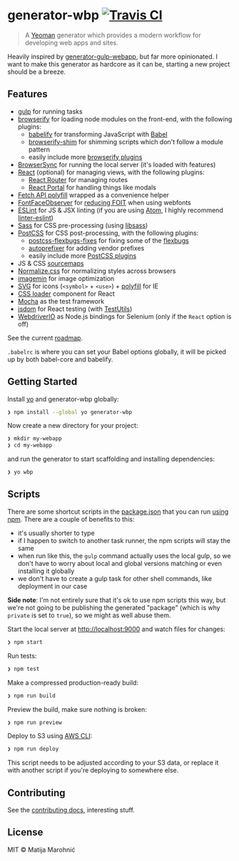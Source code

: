 # generator-wbp [![Travis CI](https://travis-ci.org/silvenon/generator-wbp.svg)](https://travis-ci.org/silvenon/generator-wbp)

> A [Yeoman] generator which provides a modern workflow for developing web apps and sites.

Heavily inspired by [generator-gulp-webapp], but far more opinionated. I want to make this generator as hardcore as it can be, starting a new project should be a breeze.

## Features

  * [gulp] for running tasks
  * [browserify] for loading node modules on the front-end, with the following plugins:
    - [babelify] for transforming JavaScript with [Babel]
    - [browserify-shim] for shimming scripts which don't follow a module pattern
    - easily include more [browserify plugins]
  * [BrowserSync] for running the local server (it's loaded with features)
  * [React] (optional) for managing views, with the following plugins:
    - [React Router] for managing routes
    - [React Portal] for handling things like modals
  * [Fetch API polyfill] wrapped as a convenience helper
  * [FontFaceObserver] for [reducing FOIT][font-events] when using webfonts
  * [ESLint] for JS & JSX linting (if you are using [Atom], I highly recommend [linter-eslint])
  * [Sass] for CSS pre-processing (using [libsass])
  * [PostCSS] for CSS post-processing, with the following plugins:
    - [postcss-flexbugs-fixes] for fixing some of the [flexbugs]
    - [autoprefixer] for adding vendor prefixes
    - easily include more [PostCSS plugins]
  * JS & CSS [sourcemaps]
  * [Normalize.css] for normalizing styles across browsers
  * [imagemin] for image optimization
  * [SVG][svg-symbol] for icons (`<symbol>` + `<use>`) + [polyfill][svg4everybody] for IE
  * [CSS loader] component for React
  * [Mocha] as the test framework
  * [jsdom] for React testing (with [TestUtils])
  * [WebdriverIO] as Node.js bindings for Selenium (only if the `React` option is off)

See the current [roadmap].

`.babelrc` is where you can set your Babel options globally, it will be picked up by both babel-core and babelify.

## Getting Started

Install [yo] and generator-wbp globally:

```sh
❯ npm install --global yo generator-wbp
```

Now create a new directory for your project:

```sh
❯ mkdir my-webapp
❯ cd my-webapp
```

and run the generator to start scaffolding and installing dependencies:

```sh
❯ yo wbp
```

## Scripts

There are some shortcut scripts in the [package.json] that you can run [using npm][scripts]. There are a couple of benefits to this:

  * it's usually shorter to type
  * if I happen to switch to another task runner, the npm scripts will stay the same
  * when run like this, the `gulp` command actually uses the local gulp, so we don't have to worry about local and global versions matching or even installing it globally
  * we don't have to create a gulp task for other shell commands, like deployment in our case

**Side note**: I'm not entirely sure that it's ok to use npm scripts this way, but we're not going to be publishing the generated "package" (which is why `private` is set to `true`), so we might as well abuse them.

Start the local server at [http://localhost:9000](http://localhost:9000) and watch files for changes:

```sh
❯ npm start
```

Run tests:

```sh
❯ npm test
```

Make a compressed production-ready build:

```sh
❯ npm run build
```

Preview the build, make sure nothing is broken:

```sh
❯ npm run preview
```

Deploy to S3 using [AWS CLI]:

```sh
❯ npm run deploy
```

This script needs to be adjusted according to your S3 data, or replace it with another script if you're deploying to somewhere else.

## Contributing

See the [contributing docs](contributing.md), interesting stuff.

## License

MIT © Matija Marohnić

[yeoman]: http://yeoman.io/
[generator-gulp-webapp]: https://github.com/yeoman/generator-gulp-webapp
[gulp]: http://gulpjs.com/
[browserify]: http://browserify.org/
[babelify]: https://github.com/babel/babelify
[babel]: https://babeljs.io/
[browserify-shim]: https://github.com/thlorenz/browserify-shim
[browserify plugins]: https://github.com/substack/node-browserify/wiki/list-of-transforms
[browsersync]: http://www.browsersync.io/
[react]: https://facebook.github.io/react/
[react router]: http://rackt.github.io/react-router/
[react portal]: https://github.com/tajo/react-portal
[fetch api polyfill]: https://github.com/github/fetch
[fontfaceobserver]: https://github.com/bramstein/fontfaceobserver
[font-events]: http://www.filamentgroup.com/lab/font-events.html
[eslint]: http://eslint.org/
[atom]: https://atom.io/
[linter-eslint]: https://atom.io/packages/linter-eslint
[sass]: http://sass-lang.com/
[libsass]: http://libsass.org/
[postcss]: https://github.com/postcss/postcss
[postcss-flexbugs-fixes]: https://github.com/luisrudge/postcss-flexbugs-fixes
[flexbugs]: https://github.com/philipwalton/flexbugs
[autoprefixer]: https://github.com/postcss/autoprefixer
[postcss plugins]: https://github.com/postcss/postcss#plugins
[sourcemaps]: http://www.html5rocks.com/en/tutorials/developertools/sourcemaps/
[normalize.css]: http://necolas.github.io/normalize.css/
[imagemin]: https://github.com/imagemin/imagemin
[svg-symbol]: https://css-tricks.com/svg-symbol-good-choice-icons/
[svg4everybody]: https://github.com/jonathantneal/svg4everybody
[css loader]: http://connoratherton.com/loaders
[mocha]: http://mochajs.org/
[jsdom]: https://github.com/tmpvar/jsdom
[testutils]: https://facebook.github.io/react/docs/test-utils.html
[webdriverio]: http://webdriver.io/
[roadmap]: https://github.com/silvenon/generator-wbp/labels/enhancement
[yo]: https://github.com/yeoman/yo
[package.json]: generators/app/templates/_package.json
[scripts]: https://docs.npmjs.com/files/package.json#scripts
[aws cli]: http://aws.amazon.com/cli/
